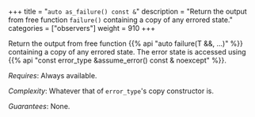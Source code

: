 +++
title = "`auto as_failure() const &`"
description = "Return the output from free function `failure()` containing a copy of any errored state."
categories = ["observers"]
weight = 910
+++

Return the output from free function {{% api "auto failure(T &&, ...)" %}} containing a copy of any errored state. The error state is accessed using {{% api "const error_type &assume_error() const & noexcept" %}}.

*Requires*: Always available.

*Complexity*: Whatever that of `error_type`'s copy constructor is.

*Guarantees*: None.
